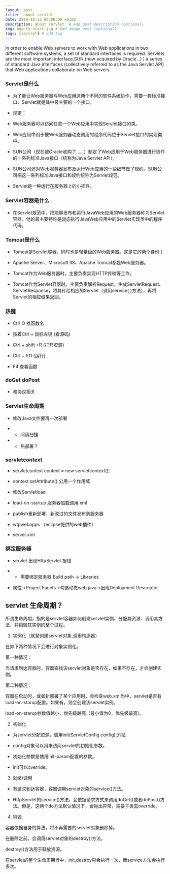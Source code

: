 ```yaml
---
layout: post
title:  about servlet
date: 2019-10-12 00:00:00 +0300
description: about servlet  # Add post description (optional)
img: how-to-start.jpg # Add image post (optional)
tags: [servlet] # add tag
---
```

In order to enable Web servers to work with Web applications in two different software systems, a set of standard interfaces is required. Servlets are the most important interface,SUN (now acquired by Oracle...) ) a series of standard Java interfaces (collectively referred to as the Java Servlet API) that Web applications collaborate on Web servers.

### Servlet是什么

- 为了能让Web服务器与Web应用这两个不同的软件系统协作，需要一套标准接口，Servlet就是其中最主要的一个接口。

- 规定：

 - Web服务器可以访问任意一个Web应用中实现Servlet接口的类。

 - Web应用中用于被Web服务器动态调用的程序代码位于Servlet接口的实现类中。

 - SUN公司（现在被Oracle收购了……）制定了Web应用于Web服务器进行协作的一系列标准Java接口（统称为Java Servlet API）。

 - SUN公司还对Web服务器发布及运行Web应用的一些细节做了规约。SUN公司把这一系列标准Java接口和规约统称为Servlet规范。

 - Servlet是一种运行在服务器上的小插件。

### Servlet容器是什么

- 在Servlet规范中，把能够发布和运行JavaWeb应用的Web服务器称为Servlet容器，他的最主要特称是动态执行JavaWeb应用中的Servlet实现类中的程序代码。

### Tomcat是什么

- Tomcat是Servlet容器，同时也是轻量级的Web服务器。这是它的两个身份！

- Apache Server、Microsoft IIS、Apache Tomcat都是Web服务器。

- Tomcat作为Web服务器时，主要负责实现HTTP传输等工作。

- Tomcat作为Servlet容器时，主要负责解析Request，生成ServletRequest、ServletResponse，将其传给相应的Servlet（调用service( )方法），再将Servlet的相应结果返回。

### 热键

- Ctrl O 找函数名

- 按着Ctrl + 鼠标左键 (看源码)

- Ctrl + shift +R (打开资源)

- Ctrl + F11 (运行)

- F4 查看函数

### doGet doPost 

- 和协议相关

### Servlet生命周期

- 修改Java文件要再一次部署

 - - 间隔扫描
 - - 热部署？


### servletcontext
- servletcontext context = new servletcontext();
- context.setAttribute();公用一个作用域
	

- 修改Servletload


- load-on-startup 服务器加载调用 xml

- publish重新部署，新改过的文件发布到服务器

- wtpwebapps （eclipse提供的web插件）

- server.xml

### 绑定服务器

- servlet 出现HttpServlet 报错

 - - 需要绑定服务器  Build path -> Libraries 

- 属性->Project Facets->勾选动态web java->出现Deployment Descriptor 

## servlet 生命周期？

 所谓生命周期，指的是servlet容器如何创建servlet实例、分配其资源、调用其方法、并销毁其实例的整个过程。

 1.  实例化（就是创建servlet对象,调用构造器）

 在如下两种情况下会进行对象实例化。

  第一种情况：

当请求到达容器时，容器查找该servlet对象是否存在，如果不存在，才会创建实例。

第二种情况：

容器在启动时，或者新部署了某个应用时，会检查web.xml当中，servlet是否有 load-on-starup配置。如果有，则会创建该servlet实例。

load-on-starup参数值越小，优先级越高（最小值为0，优先级最高）。

 2.  初始化

- 为servlet分配资源，调用init(ServletConfig config);方法

- config对象可以用来访问servlet的初始化参数。

- 初始化参数是使用init-param配置的参数。

- init可以override。

 3.  就绪/调用

- 有请求到达容器，容器调用servlet对象的service()方法。

- HttpServlet的service()方法，会依据请求方式来调用doGet()或者doPost()方法。但是，这两个do方法默认情况下，会抛出异常，需要子类去override。

 4.  销毁

容器依据自身的算法，将不再需要的servlet对象删除掉。

在删除之前，会调用servlet对象的destroy()方法。

destroy()方法用于释放资源。

在servlet的整个生命周期当中，init,destroy只会执行一次，而service方法会执行多次。


